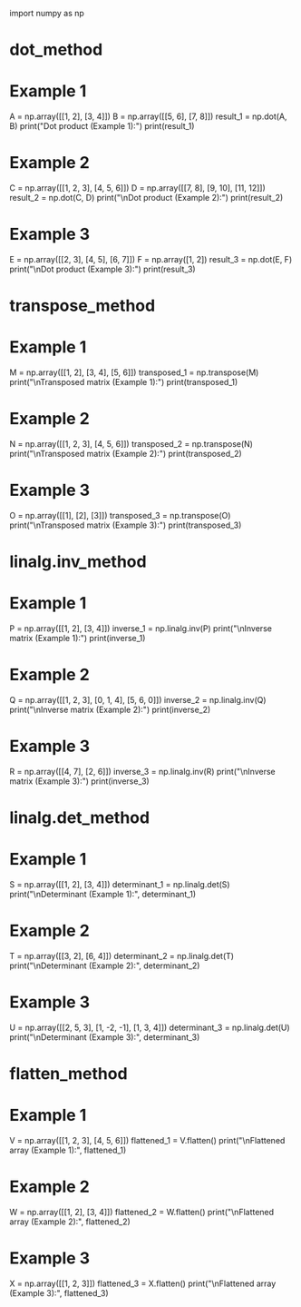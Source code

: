 import numpy as np

# dot_method

# Example 1
A = np.array([[1, 2], [3, 4]])
B = np.array([[5, 6], [7, 8]])
result_1 = np.dot(A, B)
print("Dot product (Example 1):")
print(result_1)

# Example 2
C = np.array([[1, 2, 3], [4, 5, 6]])
D = np.array([[7, 8], [9, 10], [11, 12]])
result_2 = np.dot(C, D)
print("\nDot product (Example 2):")
print(result_2)

# Example 3
E = np.array([[2, 3], [4, 5], [6, 7]])
F = np.array([1, 2])
result_3 = np.dot(E, F)
print("\nDot product (Example 3):")
print(result_3)

# transpose_method

# Example 1
M = np.array([[1, 2], [3, 4], [5, 6]])
transposed_1 = np.transpose(M)
print("\nTransposed matrix (Example 1):")
print(transposed_1)

# Example 2
N = np.array([[1, 2, 3], [4, 5, 6]])
transposed_2 = np.transpose(N)
print("\nTransposed matrix (Example 2):")
print(transposed_2)

# Example 3
O = np.array([[1], [2], [3]])
transposed_3 = np.transpose(O)
print("\nTransposed matrix (Example 3):")
print(transposed_3)

# linalg.inv_method

# Example 1
P = np.array([[1, 2], [3, 4]])
inverse_1 = np.linalg.inv(P)
print("\nInverse matrix (Example 1):")
print(inverse_1)

# Example 2
Q = np.array([[1, 2, 3], [0, 1, 4], [5, 6, 0]])
inverse_2 = np.linalg.inv(Q)
print("\nInverse matrix (Example 2):")
print(inverse_2)

# Example 3
R = np.array([[4, 7], [2, 6]])
inverse_3 = np.linalg.inv(R)
print("\nInverse matrix (Example 3):")
print(inverse_3)

# linalg.det_method

# Example 1
S = np.array([[1, 2], [3, 4]])
determinant_1 = np.linalg.det(S)
print("\nDeterminant (Example 1):", determinant_1)

# Example 2
T = np.array([[3, 2], [6, 4]])
determinant_2 = np.linalg.det(T)
print("\nDeterminant (Example 2):", determinant_2)

# Example 3
U = np.array([[2, 5, 3], [1, -2, -1], [1, 3, 4]])
determinant_3 = np.linalg.det(U)
print("\nDeterminant (Example 3):", determinant_3)

# flatten_method

# Example 1
V = np.array([[1, 2, 3], [4, 5, 6]])
flattened_1 = V.flatten()
print("\nFlattened array (Example 1):", flattened_1)

# Example 2
W = np.array([[1, 2], [3, 4]])
flattened_2 = W.flatten()
print("\nFlattened array (Example 2):", flattened_2)

# Example 3
X = np.array([[1, 2, 3]])
flattened_3 = X.flatten()
print("\nFlattened array (Example 3):", flattened_3)
